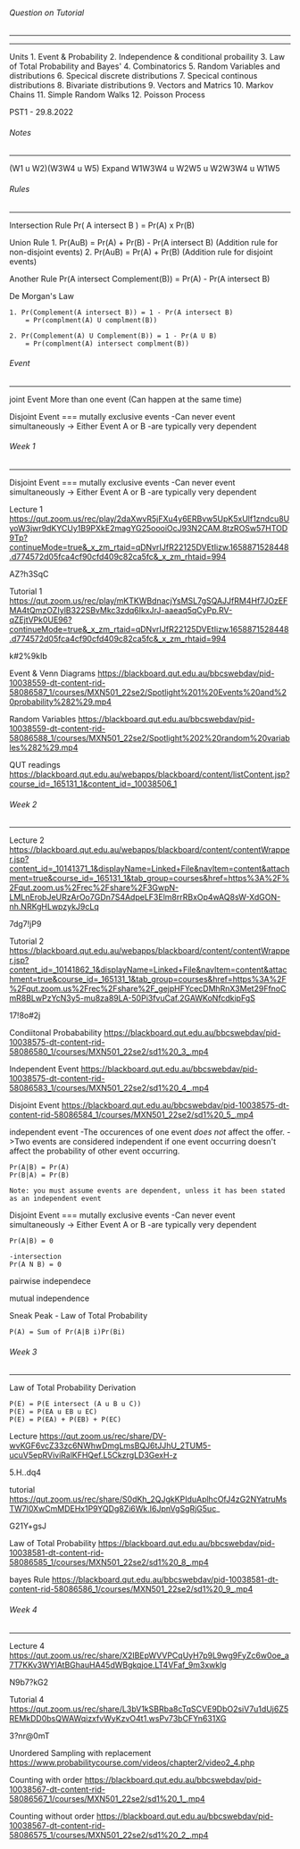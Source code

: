 ###### Question on Tutorial
--------------------------------------------------------------------



--------------------------------------------------------------------
Units
    1. Event & Probability 
    2. Independence & conditional probaility
    3. Law of Total Probability and Bayes' 
    4. Combinatorics 
    5. Random Variables and distributions
    6. Specical discrete distributions
    7. Specical continous distributions
    8. Bivariate distributions
    9. Vectors and Matrics
    10. Markov Chains
    11. Simple Random Walks
    12. Poisson Process 

PST1 - 29.8.2022

###### Notes
--------------------------------------------------------------------
(W1 u W2)(W3W4 u W5) 
    Expand
W1W3W4 u W2W5 u W2W3W4 u W1W5 



###### Rules
--------------------------------------------------------------------
Intersection Rule
    Pr( A intersect B ) = Pr(A) x Pr(B)


Union Rule
    1. Pr(AuB) = Pr(A) + Pr(B) - Pr(A intersect B) (Addition rule for non-disjoint events)
    2. Pr(AuB) = Pr(A) + Pr(B) (Addition rule for disjoint events)

Another Rule
    Pr(A intersect Complement(B)) = Pr(A) - Pr(A intersect B)

De Morgan's Law

    1. Pr(Complement(A intersect B)) = 1 - Pr(A intersect B)
        = Pr(complment(A) U complment(B))

    2. Pr(Complement(A) U Complement(B)) = 1 - Pr(A U B)
        = Pr(complment(A) intersect complment(B))

###### Event
--------------------------------------------------------------------
joint Event
    More than one event (Can happen at the same time)

Disjoint Event === mutally exclusive events
    -Can never event simultaneously -> Either Event A or B
    -are typically very dependent

###### Week 1 
----------------------------------
Disjoint Event === mutally exclusive events
    -Can never event simultaneously -> Either Event A or B
    -are typically very dependent

Lecture 1
https://qut.zoom.us/rec/play/2daXwvR5jFXu4y6ERBvw5UpK5xUlf1zndcu8UyoW3jwr9dKYCUy1B9PXkE2magYG25oooiOcJ93N2CAM.8tzROSw57HTOD9Tp?continueMode=true&_x_zm_rtaid=qDNvrIJfR22125DVEtIizw.1658871528448.d774572d05fca4cf90cfd409c82ca5fc&_x_zm_rhtaid=994

AZ?h3SqC


Tutorial 1
https://qut.zoom.us/rec/play/mKTKWBdnacjYsMSL7gSQAJJfRM4Hf7JOzEFMA4tQmzOZIylB322SBvMkc3zdq6IkxJrJ-aaeaq5qCyPp.RV-qZEjtVPk0UE96?continueMode=true&_x_zm_rtaid=qDNvrIJfR22125DVEtIizw.1658871528448.d774572d05fca4cf90cfd409c82ca5fc&_x_zm_rhtaid=994

k#2%9kIb


Event & Venn Diagrams
https://blackboard.qut.edu.au/bbcswebdav/pid-10038559-dt-content-rid-58086587_1/courses/MXN501_22se2/Spotlight%201%20Events%20and%20probability%282%29.mp4


Random Variables
https://blackboard.qut.edu.au/bbcswebdav/pid-10038559-dt-content-rid-58086588_1/courses/MXN501_22se2/Spotlight%202%20random%20variables%282%29.mp4


QUT readings
https://blackboard.qut.edu.au/webapps/blackboard/content/listContent.jsp?course_id=_165131_1&content_id=_10038506_1


###### Week 2
--------------------------------------------------------------------
Lecture 2
https://blackboard.qut.edu.au/webapps/blackboard/content/contentWrapper.jsp?content_id=_10141371_1&displayName=Linked+File&navItem=content&attachment=true&course_id=_165131_1&tab_group=courses&href=https%3A%2F%2Fqut.zoom.us%2Frec%2Fshare%2F3GwpN-LMLnErobJeURzArOo7GDn7S4AdpeLF3Elm8rrRBxOp4wAQ8sW-XdGON-nh.NRKgHLwpzykJ9cLq

7dg7!jP9


Tutorial 2 
https://blackboard.qut.edu.au/webapps/blackboard/content/contentWrapper.jsp?content_id=_10141862_1&displayName=Linked+File&navItem=content&attachment=true&course_id=_165131_1&tab_group=courses&href=https%3A%2F%2Fqut.zoom.us%2Frec%2Fshare%2F_gejpHFYcecDMhRnX3Met29FfnoCmR8BLwPzYcN3y5-mu8za89LA-50Pi3fvuCaf.2GAWKoNfcdkipFgS

17!8o#2j

Condiitonal Probabability
https://blackboard.qut.edu.au/bbcswebdav/pid-10038575-dt-content-rid-58086580_1/courses/MXN501_22se2/sd1%20_3_.mp4

Independent Event
https://blackboard.qut.edu.au/bbcswebdav/pid-10038575-dt-content-rid-58086583_1/courses/MXN501_22se2/sd1%20_4_.mp4

Disjoint Event
https://blackboard.qut.edu.au/bbcswebdav/pid-10038575-dt-content-rid-58086584_1/courses/MXN501_22se2/sd1%20_5_.mp4


independent event 
    -The occurences of one event *does not* affect the offer.
    ->Two events are considered independent 
        if one event occurring doesn't affect the probability of other event occurring.

    Pr(A|B) = Pr(A)
    Pr(B|A) = Pr(B)

    Note: you must assume events are dependent, unless it has been stated as an independent event

Disjoint Event === mutally exclusive events
    -Can never event simultaneously -> Either Event A or B
    -are typically very dependent

    Pr(A|B) = 0

    -intersection
    Pr(A N B) = 0

    

pairwise independece


mutual independence



Sneak Peak - Law of Total Probability

    P(A) = Sum of Pr(A|B i)Pr(Bi)
    


###### Week 3
--------------------------------------------------------------------

Law of Total Probability Derivation

    P(E) = P(E intersect (A u B u C))
    P(E) = P(EA u EB u EC)
    P(E) = P(EA) + P(EB) + P(EC)


Lecture
https://qut.zoom.us/rec/share/DV-wvKGF6vcZ33zc6NWhwDmgLmsBQJ6tJJhU_2TUM5-ucuV5epRViviRalKFHQef.L5CkzrgLD3GexH-z

5.H..dq4

tutorial
https://qut.zoom.us/rec/share/S0dKh_2QJgkKPIduAplhcOfJ4zG2NYatruMsTW7l0XwCmMDEHx1P9YQDg8Zi6Wk.I6JpnVgSgRjG5uc_

G21Y+gsJ

Law of Total Probability
https://blackboard.qut.edu.au/bbcswebdav/pid-10038581-dt-content-rid-58086585_1/courses/MXN501_22se2/sd1%20_8_.mp4


bayes Rule
https://blackboard.qut.edu.au/bbcswebdav/pid-10038581-dt-content-rid-58086586_1/courses/MXN501_22se2/sd1%20_9_.mp4


###### Week 4
----------------------------------------------------------------------------------------------------------------------------------------
Lecture 4
https://qut.zoom.us/rec/share/X2IBEpWVVPCqUyH7p9L9wg9FyZc6w0oe_a7T7KKv3WYlAtBGhauHA45dWBgkqjoe.LT4VFaf_9m3xwklg

N9b7?kG2


Tutorial 4
https://qut.zoom.us/rec/share/L3bV1kSBRba8cTqSCVE9DbO2siV7u1dUj6Z5REMkDD0bsQWAWqizxfvWyKzvO4t1.wsPv73bCFYn631XG

3?nr@0mT


Unordered Sampling with replacement
https://www.probabilitycourse.com/videos/chapter2/video2_4.php


Counting with order
https://blackboard.qut.edu.au/bbcswebdav/pid-10038567-dt-content-rid-58086567_1/courses/MXN501_22se2/sd1%20_1_.mp4


Counting without order
https://blackboard.qut.edu.au/bbcswebdav/pid-10038567-dt-content-rid-58086575_1/courses/MXN501_22se2/sd1%20_2_.mp4
